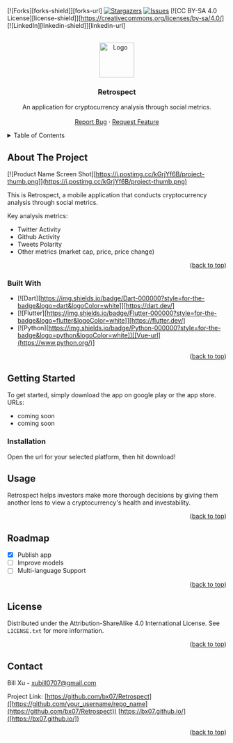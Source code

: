 <!-- Improved compatibility of back to top link: See: https://github.com/othneildrew/Best-README-Template/pull/73 -->
<a name="readme-top"></a>
<!--
*** Thanks for checking out the Best-README-Template. If you have a suggestion
*** that would make this better, please fork the repo and create a pull request
*** or simply open an issue with the tag "enhancement".
*** Don't forget to give the project a star!
*** Thanks again! Now go create something AMAZING! :D
-->



<!-- PROJECT SHIELDS -->
<!--
*** I'm using markdown "reference style" links for readability.
*** Reference links are enclosed in brackets [ ] instead of parentheses ( ).
*** See the bottom of this document for the declaration of the reference variables
*** for contributors-url, forks-url, etc. This is an optional, concise syntax you may use.
*** https://www.markdownguide.org/basic-syntax/#reference-style-links
-->
[![Forks][forks-shield]][forks-url]
[![Stargazers][stars-shield]][stars-url]
[![Issues][issues-shield]][issues-url]
[![CC BY-SA 4.0 License][license-shield]][https://creativecommons.org/licenses/by-sa/4.0/]
[![LinkedIn][linkedin-shield]][linkedin-url]



<!-- PROJECT LOGO -->
<br />
<div align="center">
  <a href="https://i.postimg.cc/26yTSgvq/Retro-Spect-Trans.png">
    <img src="https://bx07.github.io/" alt="Logo" width="80" height="80">
  </a>

  <h3 align="center">Retrospect</h3>

  <p align="center">
    An application for cryptocurrency analysis through social metrics. 
    <br />
    <br />
    <a href="https://github.com/bx07/Retrospect/issues">Report Bug</a>
    ·
    <a href="https://github.com/bx07/Retrospect/issues">Request Feature</a>
  </p>
</div>



<!-- TABLE OF CONTENTS -->
<details>
  <summary>Table of Contents</summary>
  <ol>
    <li>
      <a href="#about-the-project">About The Project</a>
      <ul>
        <li><a href="#built-with">Built With</a></li>
      </ul>
    </li>
    <li>
      <a href="#getting-started">Getting Started</a>
      <ul>
        <li><a href="#installation">Installation</a></li>
      </ul>
    </li>
    <li><a href="#usage">Usage</a></li>
    <li><a href="#roadmap">Roadmap</a></li>
    <li><a href="#license">License</a></li>
    <li><a href="#contact">Contact</a></li>
  </ol>
</details>



<!-- ABOUT THE PROJECT -->
## About The Project

[![Product Name Screen Shot][https://i.postimg.cc/kGrjYf6B/project-thumb.png]](https://i.postimg.cc/kGrjYf6B/project-thumb.png)

This is Retrospect, a mobile application that conducts cryptocurrency analysis through social metrics. 

Key analysis metrics:
* Twitter Activity
* Github Activity
* Tweets Polarity
* Other metrics (market cap, price, price change)

<p align="right">(<a href="#readme-top">back to top</a>)</p>



### Built With

* [![Dart][https://img.shields.io/badge/Dart-000000?style=for-the-badge&logo=dart&logoColor=white]][https://dart.dev/]
* [![Flutter][https://img.shields.io/badge/Flutter-000000?style=for-the-badge&logo=flutter&logoColor=white]][https://flutter.dev/]
* [![Python][https://img.shields.io/badge/Python-000000?style=for-the-badge&logo=python&logoColor=white]][[Vue-url](https://www.python.org/)]

<p align="right">(<a href="#readme-top">back to top</a>)</p>



<!-- GETTING STARTED -->
## Getting Started

To get started, simply download the app on google play or the app store.
URLs: 
* coming soon
* coming soon


### Installation

Open the url for your selected platform, then hit download! 



<!-- USAGE EXAMPLES -->
## Usage

Retrospect helps investors make more thorough decisions by giving them another lens to view a cryptocurrency's health and investability. 


<p align="right">(<a href="#readme-top">back to top</a>)</p>



<!-- ROADMAP -->
## Roadmap

- [x] Publish app
- [ ] Improve models
- [ ] Multi-language Support

<p align="right">(<a href="#readme-top">back to top</a>)</p>



<!-- LICENSE -->
## License

Distributed under the Attribution-ShareAlike 4.0 International License. See `LICENSE.txt` for more information.

<p align="right">(<a href="#readme-top">back to top</a>)</p>



<!-- CONTACT -->
## Contact

Bill Xu - xubill0707@gmail.com

Project Link: [https://github.com/bx07/Retrospect]([https://github.com/your_username/repo_name](https://github.com/bx07/Retrospect))
[https://bx07.github.io/]([https://bx07.github.io/])

<p align="right">(<a href="#readme-top">back to top</a>)</p>



<!-- MARKDOWN LINKS & IMAGES -->
<!-- https://www.markdownguide.org/basic-syntax/#reference-style-links -->
[contributors-shield]: https://img.shields.io/github/contributors/othneildrew/Best-README-Template.svg?style=for-the-badge
[contributors-url]: https://github.com/othneildrew/Best-README-Template/graphs/contributors
[stars-shield]: https://img.shields.io/github/stars/othneildrew/Best-README-Template.svg?style=for-the-badge
[stars-url]: https://github.com/othneildrew/Best-README-Template/stargazers
[issues-shield]: https://img.shields.io/github/issues/othneildrew/Best-README-Template.svg?style=for-the-badge
[issues-url]: https://github.com/othneildrew/Best-README-Template/issues
[product-screenshot]: images/screenshot.png
